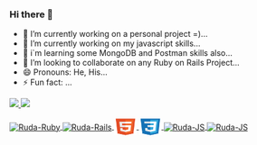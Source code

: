 ### Hi there 👋



- 🔭 I’m currently working on a personal project =)...
- 🌱 I’m currently working on my javascript skills...
- 📄 i`m learning some MongoDB and Postman skills also...
- 👯 I’m looking to collaborate on any Ruby on Rails Project...
- 😄 Pronouns: He, His...
- ⚡ Fun fact: ...
<div>
  <a href="https://github.com/Ruda-Mafra">
  <img height="180em" src="https://github-readme-stats.vercel.app/api?username=Ruda-Mafra&theme=transparent">
  <img height="180em" src="https://github-readme-stats.vercel.app/api/top-langs/?username=Ruda-Mafra&theme=transparent&layout=compact">
</div>

<div style="display: inline_block"><br>
  <img align="center" alt="Ruda-Ruby" height="30" width="40" src="https://cdn.jsdelivr.net/gh/devicons/devicon/icons/ruby/ruby-original.svg">
  <img align="center" alt="Ruda-Rails" heigth="30" width="40" src="https://cdn.jsdelivr.net/gh/devicons/devicon/icons/rails/rails-plain.svg">
  <img align="center" alt="Ruda-HTML" height="30" width="40" src="https://raw.githubusercontent.com/devicons/devicon/master/icons/html5/html5-original.svg">
  <img align="center" alt="Ruda-CSS" height="30" width="40" src="https://raw.githubusercontent.com/devicons/devicon/master/icons/css3/css3-original.svg">
  <img align="center" alt="Ruda-JS" height="30" width="40" src="https://cdn.jsdelivr.net/gh/devicons/devicon/icons/javascript/javascript-plain.svg">
  <img align="center" alt="Ruda-JS" height="30" width="40" src="https://cdn.jsdelivr.net/gh/devicons/devicon/icons/typescript/typescript-original.svg">
</div>
  
